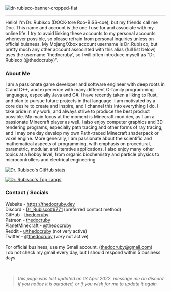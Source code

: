 ![dr-rubisco-banner-cropped-flat](https://user-images.githubusercontent.com/76263371/154176272-963d6f89-325d-444e-a2f3-73c7120647da.png)

---

Hello! I'm Dr. Rubisco (DOCK-tore Roo-BISS-coe), but my friends call me Doc. This name and account is the one I use for and associate with my online life. I try to avoid linking these accounts to my personal accounts whenever possible, so please refrain from personal inquiries unless on official buisness. My Mojang/Xbox account username is Dr_Rubisco, but pretty much any other account associated with this alias (full list below) uses the username 'thedocruby', so I will often introduce myself as "Dr. Rubisco (@thedocruby)". 

### About Me
I am a passionate game developer and software engineer with deep roots in C and C++, and experience with many different C-family programming languages, especially Java and C#. I have recently taken a liking to Rust, and plan to pursue future projects in that language. I am motivated by a core desire to create and inspire, and I channel this into everything I do. I take pride in my work, and always strive to produce the best product possible. My main focus at the moment is Minecraft mod dev, as I am a passionate Minecraft player as well. I also enjoy computer graphics and 3D rendering programs, especially path tracing and other forms of ray tracing, and I may one day develop my own Path-traced Minecraft shaderpack or voxel engine. More generally, I am passionate about the scientific and mathematical aspects of programming, with emphasis on procedural, parametric, modular, and iterative applications. I also enjoy many other topics at a hobby level, from organic biochemistry and particle physics to microcontrollers and electrical engineering.

[![Dr. Rubisco's GitHub stats](https://github-readme-stats.vercel.app/api?username=thedocruby&count_private=true&show_icons=true&theme=dark)](https://github.com/thedocruby)

[![Dr. Rubisco's Top Langs](https://github-readme-stats.vercel.app/api/top-langs/?username=thedocruby&layout=compact&theme=dark&count_private=true&exclude_repo=VANELLA,cayman,Iris-site,irisshaders.github.io)](https://github.com/anuraghazra/github-readme-stats)

### Contact / Socials
Website - https://thedocruby.dev <br>
Discord -  [Dr_Rubisco#6771](https://discord.gg/kdZ6gH7Hg6) (preferred contact method) <br>
GitHub - [thedocruby](https://github.com/thedocruby/) <br>
Patreon - [thedocruby](https://patreon.com/thedocruby) <br>
PlanetMinecraft - [@thedocruby](https://www.planetminecraft.com/thedocruby) <br>
Reddit - [u/thedocruby](https://www.reddit.com/u/thedocruby) (not very active) <br>
Twitter - [@thedocruby](https://twitter.com/thedocruby) (_very_ not active) <br> <br>
For official business, use my Gmail account. ([thedocruby@gmail.com](mailto:thedocruby@gmail.com)) <br>
I do not check my gmail every day, but I should respond within 5 business days. <br> <br> <br> 
> *this page was last updated on 13 April 2022. message me on discord if you notice it is outdated, or if you wish for me to update it again.*
